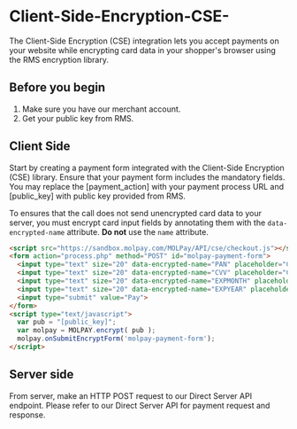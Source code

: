 
# Client-Side-Encryption-CSE-
The Client-Side Encryption (CSE) integration lets you accept payments on your website while encrypting card data in your shopper's browser using the RMS encryption library.

## Before you begin
1) Make sure you have our merchant account.
2) Get your public key from RMS.

## Client Side
Start by creating a payment form integrated with the Client-Side Encryption (CSE) library. Ensure that your payment form includes the mandatory fields. You may replace the [payment_action] with your payment process URL and [public_key] with public key provided from RMS.

To ensures that the call does not send unencrypted card data to your server, you must encrypt card input fields by annotating them with the `data-encrypted-name` attribute. 
**Do not** use the `name` attribute.


```html
<script src="https://sandbox.molpay.com/MOLPay/API/cse/checkout.js"></script>
<form action="process.php" method="POST" id="molpay-payment-form">
  <input type="text" size="20" data-encrypted-name="PAN" placeholder="CC NUM" maxlength="16" required/>
  <input type="text" size="20" data-encrypted-name="CVV" placeholder="CVV" maxlength="3" required/>
  <input type="text" size="20" data-encrypted-name="EXPMONTH" placeholder="EXPMONTH [12]" maxlength="2" required/>
  <input type="text" size="20" data-encrypted-name="EXPYEAR" placeholder="EXPYEAR [2020]" min="4" maxlength="4" required/>
  <input type="submit" value="Pay">
</form>
<script type="text/javascript">
  var pub = "[public_key]";
  var molpay = MOLPAY.encrypt( pub );
  molpay.onSubmitEncryptForm('molpay-payment-form');
</script>
```        
## Server side
From server, make an HTTP POST request to our Direct Server API endpoint. Please refer to our Direct Server API for payment request and response.
